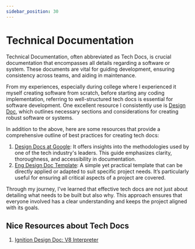 ```yaml
---
sidebar_position: 30
---
```


# Technical Documentation

Technical Documentation, often abbreviated as Tech Docs, is crucial documentation that encompasses all details regarding a software or system. These documents are vital for guiding development, ensuring consistency across teams, and aiding in maintenance. 

From my experiences, especially during college where I experienced it myself creating software from scratch, before starting any coding implementation, referring to well-structured tech docs is essential for software development. One excellent resource I consistently use is [Design Doc](https://www.industrialempathy.com/posts/design-doc-a-design-doc/), which outlines necessary sections and considerations for creating robust software or systems.

In addition to the above, here are some resources that provide a comprehensive outline of best practices for creating tech docs:

1. [Design Docs at Google](https://www.industrialempathy.com/posts/design-docs-at-google/): It offers insights into the methodologies used by one of the tech industry's leaders. This guide emphasizes clarity, thoroughness, and accessibility in documentation.
2. [Eng Design Doc Template](https://docs.google.com/document/d/1WMG_gt67eW9RYl33R02KEv2RxFvuMldg1s_TcM0Sn2M/edit#heading=h.psi98t855m9r): A simple yet practical template that can be directly applied or adapted to suit specific project needs. It’s particularly useful for ensuring all critical aspects of a project are covered.

Through my journey, I've learned that effective tech docs are not just about detailing what needs to be built but also why. This approach ensures that everyone involved has a clear understanding and keeps the project aligned with its goals.

## Nice Resources about Tech Docs

1. [Ignition Design Doc: V8 Interpreter](https://docs.google.com/document/d/11T2CRex9hXxoJwbYqVQ32yIPMh0uouUZLdyrtmMoL44/edit#heading=h.6jz9dj3bnr8t)